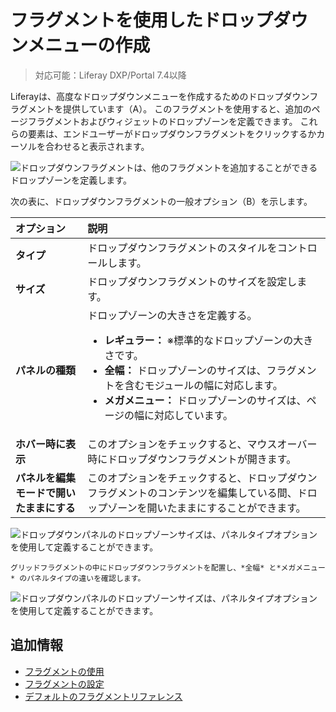 # フラグメントを使用したドロップダウンメニューの作成

> 対応可能：Liferay DXP/Portal 7.4以降

Liferayは、高度なドロップダウンメニューを作成するためのドロップダウンフラグメントを提供しています（A）。 このフラグメントを使用すると、追加のページフラグメントおよびウィジェットのドロップゾーンを定義できます。 これらの要素は、エンドユーザーがドロップダウンフラグメントをクリックするかカーソルを合わせると表示されます。

![ドロップダウンフラグメントは、他のフラグメントを追加することができるドロップゾーンを定義します。](./creating-dropdown-menus-with-fragments/images/01.png)

次の表に、ドロップダウンフラグメントの一般オプション（B）を示します。

| オプション                | 説明                                                                   |
|:-------------------- |:-------------------------------------------------------------------- |
| **タイプ** | ドロップダウンフラグメントのスタイルをコントロールします。                                        |
| **サイズ** | ドロップダウンフラグメントのサイズを設定します。                                             |
| **パネルの種類** | ドロップゾーンの大きさを定義する。</br><ul><li> **レギュラー：** ※標準的なドロップゾーンの大きさです。</li><li> **全幅：** ドロップゾーンのサイズは、フラグメントを含むモジュールの幅に対応します。</li><li> **メガメニュー：** ドロップゾーンのサイズは、ページの幅に対応しています。</li></ul>                      |
| **ホバー時に表示** | このオプションをチェックすると、マウスオーバー時にドロップダウンフラグメントが開きます。                         |
| **パネルを編集モードで開いたままにする** | このオプションをチェックすると、ドロップダウンフラグメントのコンテンツを編集している間、ドロップゾーンを開いたままにすることができます。 |

![ドロップダウンパネルのドロップゾーンサイズは、パネルタイプオプションを使用して定義することができます。](./creating-dropdown-menus-with-fragments/images/02.png)

```{tip}
グリッドフラグメントの中にドロップダウンフラグメントを配置し、*全幅* と*メガメニュー* のパネルタイプの違いを確認します。
```

![ドロップダウンパネルのドロップゾーンサイズは、パネルタイプオプションを使用して定義することができます。](./creating-dropdown-menus-with-fragments/images/03.gif)

## 追加情報

* [フラグメントの使用](../using-fragments.md)
* [フラグメントの設定](./configuring-fragments.md)
* [デフォルトのフラグメントリファレンス](./default-fragments-reference.md)
